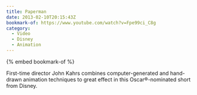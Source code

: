 ```yaml
---
title: Paperman
date: 2013-02-10T20:15:43Z
bookmark-of: https://www.youtube.com/watch?v=Fpe99ci_C8g
category:
  - Video
  - Disney
  - Animation
---
```

{% embed bookmark-of %}

First-time director John Kahrs combines computer-generated and hand-drawn animation techniques to great effect in this Oscar®-nominated short from Disney.
